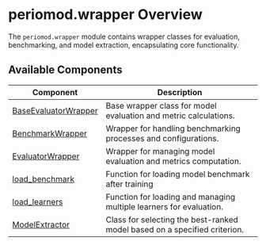 # periomod.wrapper Overview

The `periomod.wrapper` module contains wrapper classes for evaluation, benchmarking,
and model extraction, encapsulating core functionality.

## Available Components

| Component                      | Description                                                       |
|--------------------------------|-------------------------------------------------------------------|
| [BaseEvaluatorWrapper](baseevaluatorwrapper.md) | Base wrapper class for model evaluation and metric calculations.        |
| [BenchmarkWrapper](benchmarkwrapper.md)         | Wrapper for handling benchmarking processes and configurations.          |
| [EvaluatorWrapper](evaluatorwrapper.md)         | Wrapper for managing model evaluation and metrics computation.           |
| [load_benchmark](loadbenchmark.md)               | Function for loading model benchmark after training |
| [load_learners](loadlearners.md)               | Function for loading and managing multiple learners for evaluation.      |
| [ModelExtractor](modelextractor.md) | Class for selecting the best-ranked model based on a specified criterion. |
